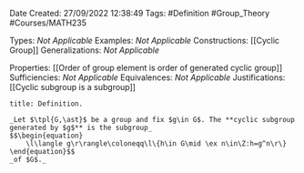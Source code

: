 <div class="topSpace"></div>

Date Created: 27/09/2022 12:38:49
Tags: #Definition #Group_Theory #Courses/MATH235

Types: _Not Applicable_
Examples: _Not Applicable_
Constructions: [[Cyclic Group]]
Generalizations: _Not Applicable_

Properties: [[Order of group element is order of generated cyclic group]]
Sufficiencies: _Not Applicable_
Equivalences: _Not Applicable_
Justifications: [[Cyclic subgroup is a subgroup]]

``` ad-Definition
title: Definition.

_Let $\tpl{G,\ast}$ be a group and fix $g\in G$. The **cyclic subgroup generated by $g$** is the subgroup_
$$\begin{equation}
    \l\langle g\r\rangle\coloneqq\l\{h\in G\mid \ex n\in\Z:h=g^n\r\}
\end{equation}$$
_of $G$._

```
